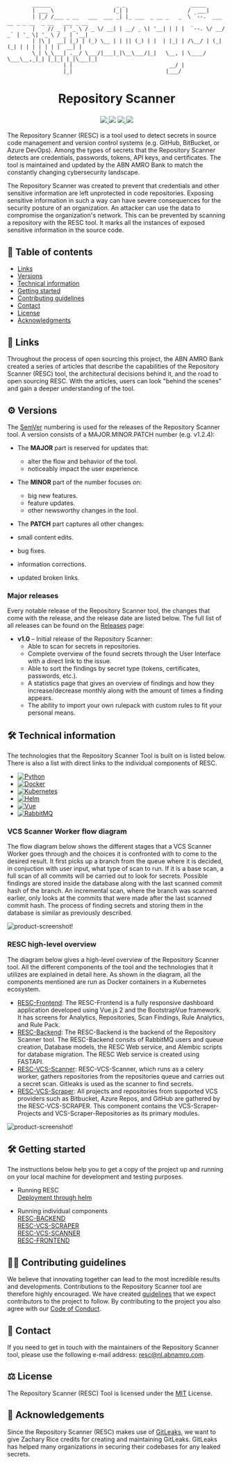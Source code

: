                   
            ______                     _ _                     _____
            | ___ \                   (_| |                   /  ___|
            | |_/ /___ _ __   ___  ___ _| |_ ___  _ __ _   _  \ `--.  ___ __ _ _ __  _ __   ___ _ __
            |    // _ | '_ \ / _ \/ __| | __/ _ \| '__| | | |  `--. \/ __/ _` | '_ \| '_ \ / _ | '__|
            | |\ |  __| |_) | (_) \__ | | || (_) | |  | |_| | /\__/ | (_| (_| | | | | | | |  __| |
            \_| \_\___| .__/ \___/|___|_|\__\___/|_|   \__, | \____/ \___\__,_|_| |_|_| |_|\___|_|
                      | |                               __/ |
                      |_|                              |___/

<div align="center">
    <h1>Repository Scanner</h1>
    <h3>
        <a href="https://github.com/ABNAMRO">
            <img src="https://img.shields.io/badge/maintainer-%40ABNAMRO-09996B?style=for-the-badge">
        </a>
        <a>
            <img src="https://img.shields.io/badge/launched-MONTH%20YEAR-teal?style=for-the-badge">
        </a>
        <a href="https://github.com/abnamro/repository-scanner/commits/main">
            <img src="https://img.shields.io/github/last-commit/abnamro/repository-scanner?style=for-the-badge&color=blue&label=updated">
        </a>
        <a href="https://www.github.com/abnamro/repository-scanner/releases/latest">
            <img src="https://img.shields.io/github/v/release/abnamro/repository-scanner?style=for-the-badge&color=blueviolet&label=version">
        </a>
    </h3>
</div>

The Repository Scanner (RESC) is a tool used to detect secrets in source code management and version control systems 
(e.g. GitHub, BitBucket, or Azure DevOps). Among the types of secrets that the Repository Scanner detects are credentials, 
passwords, tokens, API keys, and certificates. The tool is maintained and updated by the ABN AMRO Bank to match the 
constantly changing cybersecurity landscape. 

The Repository Scanner was created to prevent that credentials and other sensitive information are left unprotected in code repositories.
Exposing sensitive information in such a way can have severe consequences for the security posture of an organization. An attacker can use 
the data to compromise the organization's network. This can be prevented by scanning a repository with the RESC tool. It marks all the 
instances of exposed sensitive information in the source code.

## 📒 Table of contents
* [Links](#links)
* [Versions](#versions)
* [Technical information](#technical-information)
* [Getting started](#getting-started)
* [Contributing guidelines](#contribution-guide)
* [Contact](#contact)
* [License](#license)
* [Acknowledgments](#acknowledgement)

## 🔗 Links <a name = "links"></a>
Throughout the process of open sourcing this project, the ABN AMRO Bank created a series of articles that describe the
capabilities of the Repository Scanner (RESC) tool, the architectural decisions behind it, and the road to open sourcing 
RESC. With the articles, users can look "behind the scenes" and gain a deeper understanding of the tool. 

## ⚙️ Versions <a name = "versions"></a>
The [SemVer](https://semver.org/) numbering is used for the releases of the Repository Scanner tool. A version
consists of a MAJOR.MINOR.PATCH number (e.g. v1.2.4): 
- The **MAJOR** part is reserved for updates that: 
  - alter the flow and behavior of the tool. 
  - noticeably impact the user experience. 
  
- The **MINOR** part of the number focuses on:
  - big new features. 
  - feature updates. 
  - other newsworthy changes in the tool. 
   
 - The **PATCH** part captures all other changes: 
 - small content edits. 
 - bug fixes. 
 - information corrections.
 - updated broken links.

### Major releases
Every notable release of the Repository Scanner tool, the changes that come with the release, and the release date are listed below. The full list of all releases can be found on the [Releases](https://github.com/abnamro/repository-scanner/releases) page:

* **v1.0** – Initial release of the Repository Scanner:
    * Able to scan for secrets in repositories.
    * Complete overview of the found secrets through the User Interface with a direct link to the issue.
    * Able to sort the findings by secret type (tokens, certificates, passwords, etc.).
    * A statistics page that gives an overview of findings and how they increase/decrease monthly along with the amount of times a finding appears.
    * The ability to import your own rulepack with custom rules to fit your personal means.

## 🛠️ Technical information <a name = "technical-information"></a>
The technologies that the Repository Scanner Tool is built on is listed below. There is also a list with direct links to the individual
components of RESC.

* [![Python][Python.org]][Python-url]
* [![Docker][Docker.com]][Docker-url]
* [![Kubernetes][Kubernetes.io]][Kubernetes-url]
* [![Helm][Helm.sh]][Helm-url]
* [![Vue][Vue.js]][Vue-url]
* [![RabbitMQ][RabbitMQ.com]][RabbitMQ-url]

### VCS Scanner Worker flow diagram
The flow diagram below shows the different stages that a VCS Scanner Worker goes through and the choices it is confronted with to
come to the desired result. It first picks up a branch from the queue where it is decided, in conjuction with user input, what type of scan to run. 
If it is a base scan, a full scan of all commits will be carried out to look for secrets. Possible findings are stored inside the database along with the last scanned commit hash of the branch. An incremental scan, where the branch was scanned earlier, only looks at the commits that were made after the last scanned commit hash. The process of finding secrets and storing them in the database is similar as previously described. 

![product-screenshot!](images/RESC_Scan_Flow_Diagram.png)

### RESC high-level overview
The diagram below gives a high-level overview of the Repository Scanner tool. All the different components of the
tool and the technologies that it utilizes are explained in detail here. As shown in the diagram, all the components mentioned
are run as Docker containers in a Kubernetes ecosystem.

* [RESC-Frontend](https://github.com/abnamro/repository-scanner/tree/main/components/resc-frontend): The RESC-Frontend is a fully responsive dashboard application developed using Vue.js 2 and the BootstrapVue framework. It has screens for Analytics, Repositories, Scan Findings, Rule Analytics, and Rule Pack.
* [RESC-Backend](https://github.com/abnamro/repository-scanner/tree/main/components/resc-backend): The RESC-Backend is the backend of the Repository Scanner tool. The RESC-Backend consits of RabbitMQ users and queue creation, Database models, the RESC Web service, and Alembic scripts for database migration. The RESC Web service is created using FASTAPI.
* [RESC-VCS-Scanner](https://github.com/abnamro/repository-scanner/tree/main/components/resc-vcs-scanner): RESC-VCS-Scanner, which runs as a celery worker, gathers repositories from the repositories queue and carries out a secret scan. Gitleaks is used as the scanner to find secrets.
* [RESC-VCS-Scraper](https://github.com/abnamro/repository-scanner/tree/main/components/resc-vcs-scraper): All projects and repositories from supported VCS providers such as Bitbucket, Azure Repos, and GitHub are gathered by the RESC-VCS-SCRAPER. This component contains the VCS-Scraper-Projects and VCS-Scraper-Repositories as its primary modules.

![product-screenshot!](images/RESC_HighLevel_Diagram.png)


## 🛠️ Getting started <a name = "getting-started"></a>
The instructions below help you to get a copy of the project up and running on your local machine for development and testing purposes.  
* Running RESC  
[Deployment through helm](https://github.com/abnamro/repository-scanner/tree/main/deployment/kubernetes)  

* Running individual components  
[RESC-BACKEND](https://github.com/abnamro/repository-scanner/tree/main/components/resc-backend)  
[RESC-VCS-SCRAPER](https://github.com/abnamro/repository-scanner/tree/main/components/resc-vcs-scraper)  
[RESC-VCS-SCANNER](https://github.com/abnamro/repository-scanner/tree/main/components/resc-vcs-scanner)  
[RESC-FRONTEND](https://github.com/abnamro/repository-scanner/tree/main/components/resc-frontend)  


## 💁🏽 Contributing guidelines <a name = "contribution-guide"></a>
We believe that innovating together can lead to the most incredible results and developments. Contributions to the Repository Scanner tool are therefore highly encouraged. We have created [guidelines](https://github.com/abnamro/repository-scanner/blob/main/contributing.md) that we expect contributors to the project to follow.  By contributing to the project you also agree with our [Code of Conduct](https://github.com/abnamro/repository-scanner/blob/main/code-of-conduct.md).

## 📧    Contact <a name = "contact"></a>
If you need to get in touch with the maintainers of the Repository Scanner tool, please use the following e-mail address: [resc@nl.abnamro.com](mailto:resc@nl.abnamro.com).

## ⚖️ License <a name = "license"></a>
The Repository Scanner (RESC) Tool is licensed under the [MIT](https://github.com/abnamro/repository-scanner/blob/main/LICENSE.md) License.

<!-- MARKDOWN LINKS & IMAGES -->
<!-- https://www.markdownguide.org/basic-syntax/#reference-style-links -->
[Python.org]: https://img.shields.io/badge/Python-2b5b84?style=for-the-badge&logo=python&logoColor=white
[Python-url]: https://www.python.org/
[Docker.com]: https://img.shields.io/badge/Docker-0b214a?style=for-the-badge&logo=docker&logoColor=white
[Docker-url]: https://www.docker.com/
[Kubernetes.io]: https://img.shields.io/badge/Kubernetes-3371e3?style=for-the-badge&logo=kubernetes&logoColor=white
[Kubernetes-url]: https://www.kubernetes.io/
[Helm.sh]: https://img.shields.io/badge/Helm-091c84?style=for-the-badge&logo=helm&logoColor=white
[Helm-url]: https://helm.sh/
[Vue.js]: https://img.shields.io/badge/Vue.js-35495E?style=for-the-badge&logo=vuedotjs&logoColor=4FC08D
[Vue-url]: https://vuejs.org/
[RabbitMQ.com]: https://img.shields.io/badge/RabbitMQ-ff6600?style=for-the-badge&logo=rabbitmq&logoColor=white
[RabbitMQ-url]: https://rabbitmq.com/

## 🎉 Acknowledgements <a name = "acknowledgement"></a>
Since the Repository Scanner (RESC) makes use of [GitLeaks](https://github.com/zricethezav/gitleaks), we want to give Zachary Rice credits for creating and maintaining GitLeaks. GitLeaks has helped many organizations in securing their codebases for any leaked secrets.
